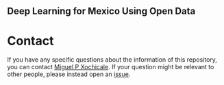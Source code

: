 Deep Learning for Mexico Using Open Data
---





# Contact
If you have any specific questions about the information of this repository, 
you can contact [Miguel P Xochicale](http://mxochicale.github.io). 
If your question might be relevant to other people, please instead open an [issue](https://github.com/mxochicale/dl4mx-using-opendata/issues).
